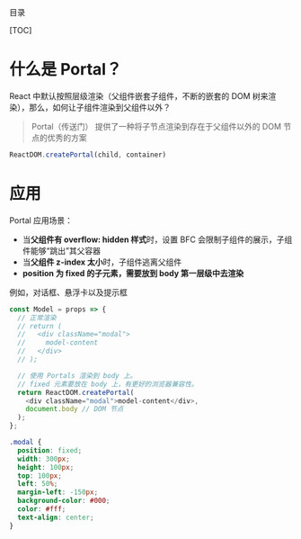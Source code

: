 目录

[TOC]

# 什么是 Portal？
React 中默认按照层级渲染（父组件嵌套子组件，不断的嵌套的 DOM 树来渲染），那么，如何让子组件渲染到父组件以外？

> Portal（传送门） 提供了一种将子节点渲染到存在于父组件以外的 DOM 节点的优秀的方案
```js
ReactDOM.createPortal(child, container)
```


# 应用

Portal 应用场景：
- 当**父组件有 overflow: hidden 样式**时，设置 BFC 会限制子组件的展示，子组件能够“跳出”其父容器
- 当**父组件 z-index 太小**时，子组件逃离父组件
- **position 为 fixed 的子元素，需要放到 body 第一层级中去渲染**

例如，对话框、悬浮卡以及提示框


```js
const Model = props => {
  // 正常渲染
  // return (
  //   <div className="modal">
  //     model-content
  //   </div>
  // );

  // 使用 Portals 渲染到 body 上。
  // fixed 元素要放在 body 上，有更好的浏览器兼容性。
  return ReactDOM.createPortal(
    <div className="modal">model-content</div>,
    document.body // DOM 节点
  );
};
```

```css
.modal {
  position: fixed;
  width: 300px;
  height: 100px;
  top: 100px;
  left: 50%;
  margin-left: -150px;
  background-color: #000;
  color: #fff;
  text-align: center;
}
```